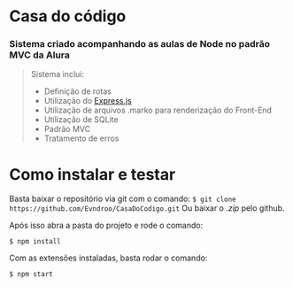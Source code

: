 # Casa do código
### Sistema criado acompanhando as aulas de Node no padrão MVC da Alura

> 
> Sistema inclui:
>
> - Definição de rotas
> - Utilização do [Express.js](https://github.com/expressjs/express)
> - Utilização de arquivos .marko para renderização do Front-End
> - Utilização de SQLite
> - Padrão MVC
> - Tratamento de erros
>
>


# Como instalar e testar

Basta baixar o repositório via git com o comando:
```$ git clone https://github.com/Evndroo/CasaDoCodigo.git``` 
Ou baixar o *.zip* pelo github.

Após isso abra a pasta do projeto e rode o comando:

```$ npm install```

Com as extensões instaladas, basta rodar o comando:

```$ npm start```